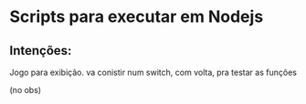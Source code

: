 # Scripts para executar em Nodejs
## Intenções:
Jogo para exibição. va conistir num switch, com volta, pra testar as funções

(no obs)